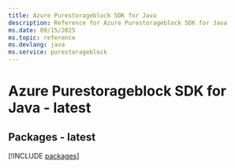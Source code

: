 ```yaml
---
title: Azure Purestorageblock SDK for Java
description: Reference for Azure Purestorageblock SDK for Java
ms.date: 09/15/2025
ms.topic: reference
ms.devlang: java
ms.service: purestorageblock
---
```

# Azure Purestorageblock SDK for Java - latest
## Packages - latest
[!INCLUDE [packages](purestorageblock-index.md)]